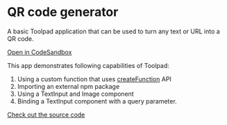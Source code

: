 # QR code generator

<p class="description">A basic Toolpad application that can be used to turn any text or URL into a QR code.</p>

[Open in CodeSandbox](https://codesandbox.io/p/sandbox/github/mui/mui-toolpad/tree/master/examples/qr-generator)

This app demonstrates following capabilities of Toolpad:

1. Using a custom function that uses [createFunction](https://mui.com/toolpad/reference/api/create-function/) API
2. Importing an external npm package
3. Using a TextInput and Image component
4. Binding a TextInput component with a query parameter.

[Check out the source code](https://github.com/mui/mui-toolpad/tree/master/examples/qr-generator)
